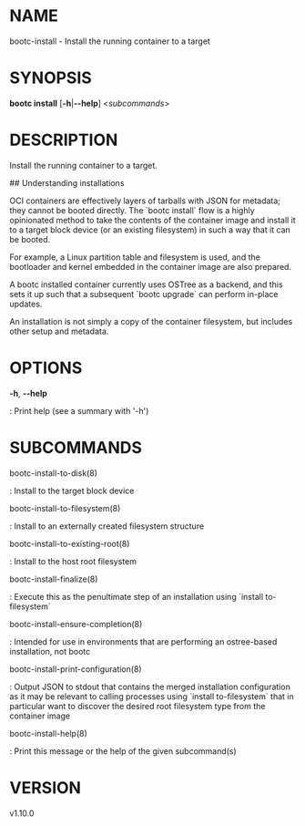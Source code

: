 # NAME

bootc-install - Install the running container to a target

# SYNOPSIS

**bootc install** \[**-h**\|**\--help**\] \<*subcommands*\>

# DESCRIPTION

Install the running container to a target.

\## Understanding installations

OCI containers are effectively layers of tarballs with JSON for
metadata; they cannot be booted directly. The \`bootc install\` flow is
a highly opinionated method to take the contents of the container image
and install it to a target block device (or an existing filesystem) in
such a way that it can be booted.

For example, a Linux partition table and filesystem is used, and the
bootloader and kernel embedded in the container image are also prepared.

A bootc installed container currently uses OSTree as a backend, and this
sets it up such that a subsequent \`bootc upgrade\` can perform in-place
updates.

An installation is not simply a copy of the container filesystem, but
includes other setup and metadata.

# OPTIONS

**-h**, **\--help**

:   Print help (see a summary with \'-h\')

# SUBCOMMANDS

bootc-install-to-disk(8)

:   Install to the target block device

bootc-install-to-filesystem(8)

:   Install to an externally created filesystem structure

bootc-install-to-existing-root(8)

:   Install to the host root filesystem

bootc-install-finalize(8)

:   Execute this as the penultimate step of an installation using
    \`install to-filesystem\`

bootc-install-ensure-completion(8)

:   Intended for use in environments that are performing an ostree-based
    installation, not bootc

bootc-install-print-configuration(8)

:   Output JSON to stdout that contains the merged installation
    configuration as it may be relevant to calling processes using
    \`install to-filesystem\` that in particular want to discover the
    desired root filesystem type from the container image

bootc-install-help(8)

:   Print this message or the help of the given subcommand(s)

# VERSION

v1.10.0

